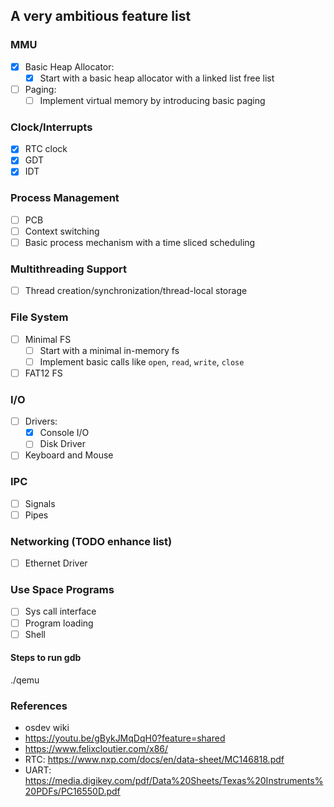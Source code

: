 ## A very ambitious feature list

###  MMU

 - [x] Basic Heap Allocator:
   - [x] Start with a basic heap allocator with a linked list free list
 - [ ] Paging:
   - [ ] Implement virtual memory by introducing basic paging

### Clock/Interrupts
 
 - [x] RTC clock
 - [x] GDT
 - [x] IDT

### Process Management
 - [ ] PCB
 - [ ] Context switching
 - [ ] Basic process mechanism with a time sliced scheduling

### Multithreading Support
 - [ ] Thread creation/synchronization/thread-local storage

### File System
 - [ ] Minimal FS
    - [ ] Start with a minimal in-memory fs
    - [ ] Implement basic calls like `open`, `read`, `write`, `close`
 - [ ] FAT12 FS

### I/O
 - [ ] Drivers:
    - [x] Console I/O
    - [ ] Disk Driver
 - [ ] Keyboard and Mouse

### IPC
 - [ ] Signals
 - [ ] Pipes

### Networking (TODO enhance list)
 - [ ] Ethernet Driver

### Use Space Programs
 - [ ] Sys call interface
 - [ ] Program loading
 - [ ] Shell

#### Steps to run gdb

./qemu


### References

 - osdev wiki
 - https://youtu.be/gBykJMqDqH0?feature=shared
 - https://www.felixcloutier.com/x86/
 - RTC: https://www.nxp.com/docs/en/data-sheet/MC146818.pdf
 - UART: https://media.digikey.com/pdf/Data%20Sheets/Texas%20Instruments%20PDFs/PC16550D.pdf
